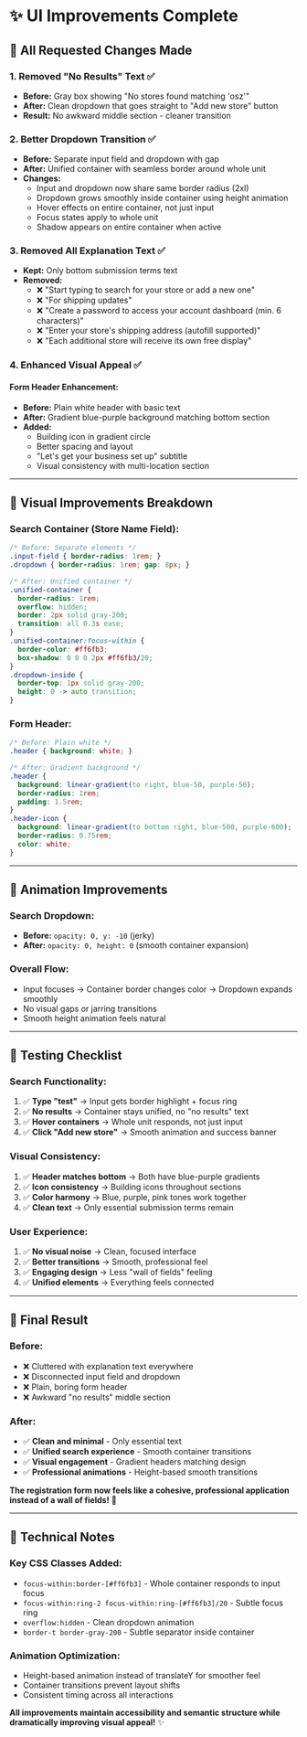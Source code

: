 # ✨ UI Improvements Complete

## 🎯 **All Requested Changes Made**

### **1. Removed "No Results" Text** ✅
- **Before:** Gray box showing "No stores found matching 'osz'"
- **After:** Clean dropdown that goes straight to "Add new store" button
- **Result:** No awkward middle section - cleaner transition

### **2. Better Dropdown Transition** ✅
- **Before:** Separate input field and dropdown with gap
- **After:** Unified container with seamless border around whole unit
- **Changes:**
  - Input and dropdown now share same border radius (2xl)
  - Dropdown grows smoothly inside container using height animation
  - Hover effects on entire container, not just input
  - Focus states apply to whole unit
  - Shadow appears on entire container when active

### **3. Removed All Explanation Text** ✅
- **Kept:** Only bottom submission terms text
- **Removed:**
  - ❌ "Start typing to search for your store or add a new one"
  - ❌ "For shipping updates"
  - ❌ "Create a password to access your account dashboard (min. 6 characters)"
  - ❌ "Enter your store's shipping address (autofill supported)"
  - ❌ "Each additional store will receive its own free display"

### **4. Enhanced Visual Appeal** ✅
#### **Form Header Enhancement:**
- **Before:** Plain white header with basic text
- **After:** Gradient blue-purple background matching bottom section
- **Added:**
  - Building icon in gradient circle
  - Better spacing and layout
  - "Let's get your business set up" subtitle
  - Visual consistency with multi-location section

---

## 🎨 **Visual Improvements Breakdown**

### **Search Container (Store Name Field):**
```css
/* Before: Separate elements */
.input-field { border-radius: 1rem; }
.dropdown { border-radius: 1rem; gap: 8px; }

/* After: Unified container */
.unified-container {
  border-radius: 1rem;
  overflow: hidden;
  border: 2px solid gray-200;
  transition: all 0.3s ease;
}
.unified-container:focus-within {
  border-color: #ff6fb3;
  box-shadow: 0 0 0 2px #ff6fb3/20;
}
.dropdown-inside {
  border-top: 1px solid gray-200;
  height: 0 -> auto transition;
}
```

### **Form Header:**
```css
/* Before: Plain white */
.header { background: white; }

/* After: Gradient background */
.header {
  background: linear-gradient(to right, blue-50, purple-50);
  border-radius: 1rem;
  padding: 1.5rem;
}
.header-icon {
  background: linear-gradient(to bottom right, blue-500, purple-600);
  border-radius: 0.75rem;
  color: white;
}
```

---

## 🔄 **Animation Improvements**

### **Search Dropdown:**
- **Before:** `opacity: 0, y: -10` (jerky)
- **After:** `opacity: 0, height: 0` (smooth container expansion)

### **Overall Flow:**
- Input focuses → Container border changes color → Dropdown expands smoothly
- No visual gaps or jarring transitions
- Smooth height animation feels natural

---

## 🧪 **Testing Checklist**

### **Search Functionality:**
1. ✅ **Type "test"** → Input gets border highlight + focus ring
2. ✅ **No results** → Container stays unified, no "no results" text
3. ✅ **Hover containers** → Whole unit responds, not just input
4. ✅ **Click "Add new store"** → Smooth animation and success banner

### **Visual Consistency:**
1. ✅ **Header matches bottom** → Both have blue-purple gradients
2. ✅ **Icon consistency** → Building icons throughout sections
3. ✅ **Color harmony** → Blue, purple, pink tones work together
4. ✅ **Clean text** → Only essential submission terms remain

### **User Experience:**
1. ✅ **No visual noise** → Clean, focused interface
2. ✅ **Better transitions** → Smooth, professional feel
3. ✅ **Engaging design** → Less "wall of fields" feeling
4. ✅ **Unified elements** → Everything feels connected

---

## 🎉 **Final Result**

### **Before:**
- ❌ Cluttered with explanation text everywhere
- ❌ Disconnected input field and dropdown
- ❌ Plain, boring form header
- ❌ Awkward "no results" middle section

### **After:**
- ✅ **Clean and minimal** - Only essential text
- ✅ **Unified search experience** - Smooth container transitions
- ✅ **Visual engagement** - Gradient headers matching design
- ✅ **Professional animations** - Height-based smooth transitions

**The registration form now feels like a cohesive, professional application instead of a wall of fields!** 🚀

---

## 📝 **Technical Notes**

### **Key CSS Classes Added:**
- `focus-within:border-[#ff6fb3]` - Whole container responds to input focus
- `focus-within:ring-2 focus-within:ring-[#ff6fb3]/20` - Subtle focus ring
- `overflow:hidden` - Clean dropdown animation
- `border-t border-gray-200` - Subtle separator inside container

### **Animation Optimization:**
- Height-based animation instead of translateY for smoother feel
- Container transitions prevent layout shifts
- Consistent timing across all interactions

**All improvements maintain accessibility and semantic structure while dramatically improving visual appeal!** ✨
